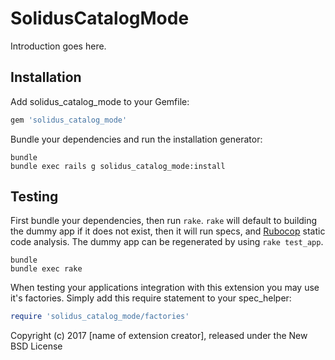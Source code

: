 SolidusCatalogMode
==================

Introduction goes here.

Installation
------------

Add solidus_catalog_mode to your Gemfile:

```ruby
gem 'solidus_catalog_mode'
```

Bundle your dependencies and run the installation generator:

```shell
bundle
bundle exec rails g solidus_catalog_mode:install
```

Testing
-------

First bundle your dependencies, then run `rake`. `rake` will default to building the dummy app if it does not exist, then it will run specs, and [Rubocop](https://github.com/bbatsov/rubocop) static code analysis. The dummy app can be regenerated by using `rake test_app`.

```shell
bundle
bundle exec rake
```

When testing your applications integration with this extension you may use it's factories.
Simply add this require statement to your spec_helper:

```ruby
require 'solidus_catalog_mode/factories'
```

Copyright (c) 2017 [name of extension creator], released under the New BSD License
